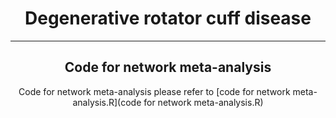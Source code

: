 <div align="center">
  
# Degenerative rotator cuff disease

<dic>
  
---
  
## Code for network meta-analysis

Code for network meta-analysis please refer to [code for network meta-analysis.R](code for network meta-analysis.R)
